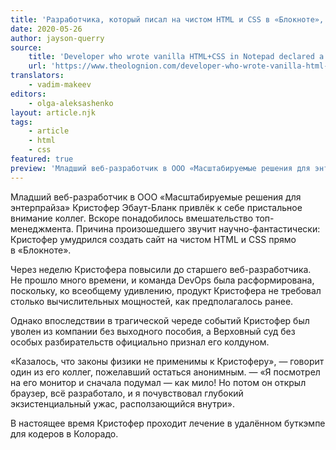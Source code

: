 ```yaml
---
title: 'Разработчика, который писал на чистом HTML и CSS в «Блокноте», признали колдуном'
date: 2020-05-26
author: jayson-querry
source:
    title: 'Developer who wrote vanilla HTML+CSS in Notepad declared a witch'
    url: 'https://www.theolognion.com/developer-who-wrote-vanilla-html-css-in-notepad-declared-a-witch/'
translators:
    - vadim-makeev
editors:
    - olga-aleksashenko
layout: article.njk
tags:
    - article
    - html
    - css
featured: true
preview: 'Младший веб-разработчик в ООО «Масштабируемые решения для энтерпрайза» Кристофер Эбаут-Бланк привлёк к себе пристальное внимание коллег. Причина произошедшего звучит научно-фантастически: Кристофер умудрился создать сайт на чистом HTML и CSS прямо в «Блокноте».'
---
```


Младший веб-разработчик в ООО «Масштабируемые решения для энтерпрайза» Кристофер Эбаут-Бланк привлёк к себе пристальное внимание коллег. Вскоре понадобилось вмешательство топ-менеджмента. Причина произошедшего звучит научно-фантастически: Кристофер умудрился создать сайт на чистом HTML и CSS прямо в «Блокноте».

Через неделю Кристофера повысили до старшего веб-разработчика. Не прошло много времени, и команда DevOps была расформирована, поскольку, ко всеобщему удивлению, продукт Кристофера не требовал столько вычислительных мощностей, как предполагалось ранее.

Однако впоследствии в трагической череде событий Кристофер был уволен из компании без выходного пособия, а Верховный суд без особых разбирательств официально признал его колдуном.

«Казалось, что законы физики не применимы к Кристоферу», — говорит один из его коллег, пожелавший остаться анонимным. — «Я посмотрел на его монитор и сначала подумал — как мило! Но потом он открыл браузер, всё разработало, и я почувствовал глубокий экзистенциальный ужас, расползающийся внутри».

В настоящее время Кристофер проходит лечение в удалённом буткэмпе для кодеров в Колорадо.
